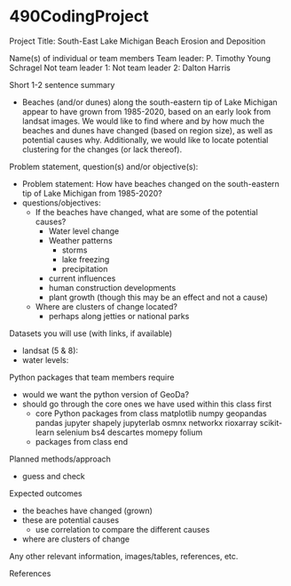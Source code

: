# 490CodingProject

Project Title: South-East Lake Michigan Beach Erosion and Deposition

Name(s) of individual or team members
Team leader: P. Timothy Young Schragel
Not team leader 1:
Not team leader 2: Dalton Harris

Short 1-2 sentence summary
- Beaches (and/or dunes) along the south-eastern tip of Lake Michigan appear to have grown from 1985-2020, based on an early look from landsat images.
  We would like to find where and by how much the beaches and dunes have changed (based on region size), as well as potential causes why. 
  Additionally, we would like to locate potential clustering for the changes (or lack thereof).

Problem statement, question(s) and/or objective(s):
- Problem statement: How have beaches changed on the south-eastern tip of Lake Michigan from 1985-2020?
- questions/objectives:
	- If the beaches have changed, what are some of the potential causes?
		- Water level change
		- Weather patterns
			- storms
			- lake freezing
			- precipitation
		- current influences
		- human construction developments
		- plant growth (though this may be an effect and not a cause)
	- Where are clusters of change located?
		- perhaps along jetties or national parks

Datasets you will use (with links, if available)
- landsat (5 & 8):
- water levels: 

Python packages that team members require
- would we want the python version of GeoDa?
- should go through the core ones we have used within this class first
	- core Python packages from class
matplotlib
numpy
geopandas
pandas
jupyter
shapely
jupyterlab
osmnx
networkx
rioxarray
scikit-learn
selenium
bs4
descartes
momepy
folium
	- packages from class end

Planned methods/approach
- guess and check

Expected outcomes
- the beaches have changed (grown)
- these are potential causes
	- use correlation to compare the different causes
- where are clusters of change

Any other relevant information, images/tables, references, etc.

References

